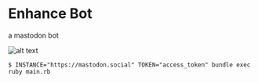 # Enhance Bot

a mastodon bot

![alt text](https://i.gifer.com/DRl2.gif "ENHANCE")

	$ INSTANCE="https://mastodon.social" TOKEN="access_token" bundle exec ruby main.rb
